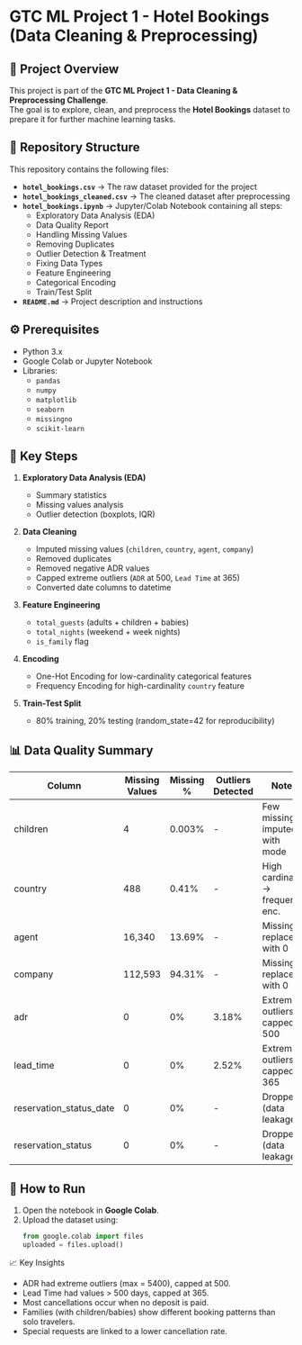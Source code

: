 # GTC ML Project 1 - Hotel Bookings (Data Cleaning & Preprocessing)

## 📌 Project Overview
This project is part of the **GTC ML Project 1 - Data Cleaning & Preprocessing Challenge**.  
The goal is to explore, clean, and preprocess the **Hotel Bookings** dataset to prepare it for further machine learning tasks.

## 📂 Repository Structure
This repository contains the following files:

- **`hotel_bookings.csv`** → The raw dataset provided for the project  
- **`hotel_bookings_cleaned.csv`** → The cleaned dataset after preprocessing  
- **`hotel_bookings.ipynb`** → Jupyter/Colab Notebook containing all steps:
  - Exploratory Data Analysis (EDA)
  - Data Quality Report
  - Handling Missing Values
  - Removing Duplicates
  - Outlier Detection & Treatment
  - Fixing Data Types
  - Feature Engineering
  - Categorical Encoding
  - Train/Test Split
- **`README.md`** → Project description and instructions

## ⚙️ Prerequisites
- Python 3.x  
- Google Colab or Jupyter Notebook  
- Libraries:
  - `pandas`  
  - `numpy`  
  - `matplotlib`  
  - `seaborn`  
  - `missingno`  
  - `scikit-learn`

## 🔑 Key Steps
1. **Exploratory Data Analysis (EDA)**  
   - Summary statistics  
   - Missing values analysis  
   - Outlier detection (boxplots, IQR)  

2. **Data Cleaning**  
   - Imputed missing values (`children`, `country`, `agent`, `company`)  
   - Removed duplicates  
   - Removed negative ADR values  
   - Capped extreme outliers (`ADR` at 500, `Lead Time` at 365)  
   - Converted date columns to datetime  

3. **Feature Engineering**  
   - `total_guests` (adults + children + babies)  
   - `total_nights` (weekend + week nights)  
   - `is_family` flag  

4. **Encoding**  
   - One-Hot Encoding for low-cardinality categorical features  
   - Frequency Encoding for high-cardinality `country` feature  

5. **Train-Test Split**  
   - 80% training, 20% testing (random_state=42 for reproducibility)  

## 📊 Data Quality Summary
| Column                 | Missing Values | Missing %  | Outliers Detected | Notes                              |
|-------------------------|----------------|------------|-------------------|------------------------------------|
| children               | 4              | 0.003%     | -                 | Few missing → imputed with mode    |
| country                | 488            | 0.41%      | -                 | High cardinality → frequency enc.  |
| agent                  | 16,340         | 13.69%     | -                 | Missing → replaced with 0          |
| company                | 112,593        | 94.31%     | -                 | Missing → replaced with 0          |
| adr                    | 0              | 0%         | 3.18%             | Extreme outliers, capped at 500    |
| lead_time              | 0              | 0%         | 2.52%             | Extreme outliers, capped at 365    |
| reservation_status_date| 0              | 0%         | -                 | Dropped (data leakage)             |
| reservation_status     | 0              | 0%         | -                 | Dropped (data leakage)             |

## 🚀 How to Run
1. Open the notebook in **Google Colab**.  
2. Upload the dataset using:  
   ```python
   from google.colab import files
   uploaded = files.upload()

📈 Key Insights
- ADR had extreme outliers (max = 5400), capped at 500.
- Lead Time had values > 500 days, capped at 365.
- Most cancellations occur when no deposit is paid.
- Families (with children/babies) show different booking patterns than solo travelers.
- Special requests are linked to a lower cancellation rate.
